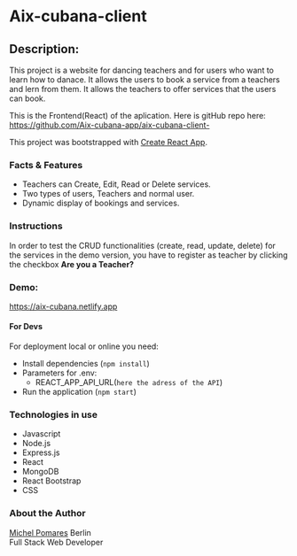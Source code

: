 # Aix-cubana-client

## Description:
This project is a website for dancing teachers and for users who want to learn how to danace. It allows the users to book a service from a teachers and lern from them. It allows the teachers to offer services that the users can book.

This is the Frontend(React) of the aplication. Here is gitHub repo here: https://github.com/Aix-cubana-app/aix-cubana-client-


This project was bootstrapped with [Create React App](https://github.com/facebook/create-react-app).

### Facts & Features
- Teachers can Create, Edit, Read or Delete services.
- Two types of users, Teachers and normal user.
- Dynamic display of bookings and services.

### Instructions
In order to test the CRUD functionalities (create, read, update, delete) for the services in the demo version, you have to register as teacher by clicking the checkbox **Are you a Teacher?**

### Demo:
https://aix-cubana.netlify.app



#### For Devs
For deployment local or online you need:
- Install dependencies (`npm install`)
- Parameters for .env:    
    - REACT_APP_API_URL(`here the adress of the API`)
- Run the application (`npm start`) 



### Technologies in use
- Javascript
- Node.js
- Express.js
- React
- MongoDB
- React Bootstrap
- CSS



### About the Author
[Michel Pomares](https://github.com/Michel537)
Berlin  
Full Stack Web Developer



